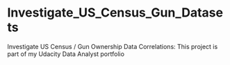 # Investigate_US_Census_Gun_Datasets
Investigate US Census / Gun Ownership Data Correlations: This project is part of my Udacity Data Analyst portfolio
